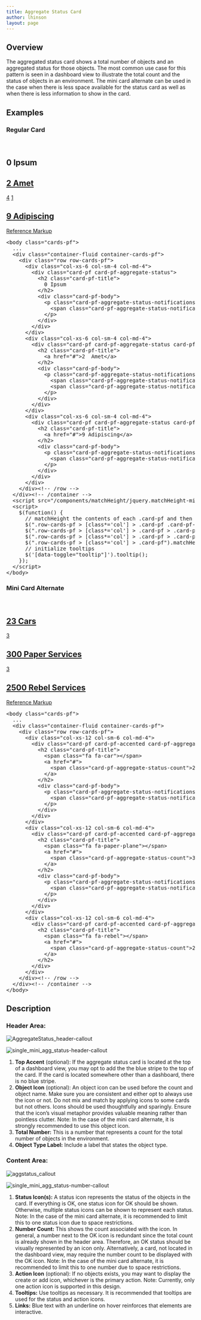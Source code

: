```yaml
---
title: Aggregate Status Card
author: lhinson
layout: page
---
```

<h2>Overview</h2>
<p>The aggregated status card shows a total number of objects and an aggregated status for those objects. The most common use case for this pattern is seen in a dashboard view to illustrate the total count and the status of objects in an environment. The mini card alternate can be used in the case when there is less space available for the status card as well as when there is less information to show in the card.</p>

<h2>Examples</h2>

<h3>Regular Card</h3>
<!-- don't copy this example as it's been modified to work within the context of the documentation -->
<div class="cards-pf">
  <div class="container-fluid container-cards-pf">
    <div class="row row-cards-pf" style="padding-top: 20px;">
      <!-- Important:  if you need to nest additional .row within a .row.row-cards-pf, do *not* use .row-cards-pf on the nested .row  -->
      <div class="col-xs-6 col-sm-4 col-md-4">
        <div class="card-pf card-pf-aggregate-status">
          <h2 class="card-pf-title">
            0 Ipsum
          </h2>
          <div class="card-pf-body">
            <p class="card-pf-aggregate-status-notifications">
              <span class="card-pf-aggregate-status-notification tooltip-demo"><a href="#" class="add" data-toggle="tooltip" data-placement="top" title="Add Ipsum"><span class="pficon pficon-add-circle-o"></span></a></span>
            </p>
          </div>
        </div>
      </div>
      <div class="col-xs-6 col-sm-4 col-md-4">
        <div class="card-pf card-pf-aggregate-status card-pf-with-action">
          <h2 class="card-pf-title">
            <a href="#">2  Amet</a>
          </h2>
          <div class="card-pf-body">
            <p class="card-pf-aggregate-status-notifications">
              <span class="card-pf-aggregate-status-notification"><a href="#"><span class="pficon pficon-error-circle-o"></span>4</a></span>
              <span class="card-pf-aggregate-status-notification"><a href="#"><span class="pficon pficon-warning-triangle-o"></span>1</a></span>
            </p>
          </div>
        </div>
      </div>
      <div class="col-xs-6 col-sm-4 col-md-4">
        <div class="card-pf card-pf-aggregate-status card-pf-with-action">
          <h2 class="card-pf-title">
            <a href="#">9 Adipiscing</a>
          </h2>
          <div class="card-pf-body">
            <p class="card-pf-aggregate-status-notifications">
              <span class="card-pf-aggregate-status-notification"><span class="pficon pficon-ok"></span></span>
            </p>
          </div>
        </div>
      </div>
    </div><!-- /row -->
  </div>
</div>
<p class="reference-markup"><a class="collapse-toggle collapsed" data-toggle="collapse" aria-expanded="false" aria-controls="aggregate-status-card-markup" href="#aggregate-status-card-markup">Reference Markup</a></p>
<div class="collapse" id="aggregate-status-card-markup">
  <pre class="prettyprint">
&lt;body class="cards-pf"&gt;
  ...
  &lt;div class="container-fluid container-cards-pf"&gt;
    &lt;div class="row row-cards-pf"&gt;
      &lt;div class="col-xs-6 col-sm-4 col-md-4"&gt;
        &lt;div class="card-pf card-pf-aggregate-status"&gt;
          &lt;h2 class="card-pf-title"&gt;
            0 Ipsum
          &lt;/h2&gt;
          &lt;div class="card-pf-body"&gt;
            &lt;p class="card-pf-aggregate-status-notifications"&gt;
              &lt;span class="card-pf-aggregate-status-notification"&gt;&lt;a href="#" class="add" data-toggle="tooltip" data-placement="top" title="Add Ipsum"&gt;&lt;span class="pficon pficon-add-circle-o"&gt;&lt;/span&gt;&lt;/a&gt;&lt;/span&gt;
            &lt;/p&gt;
          &lt;/div&gt;
        &lt;/div&gt;
      &lt;/div&gt;
      &lt;div class="col-xs-6 col-sm-4 col-md-4"&gt;
        &lt;div class="card-pf card-pf-aggregate-status card-pf-with-action"&gt;
          &lt;h2 class="card-pf-title"&gt;
            &lt;a href="#"&gt;2  Amet&lt;/a&gt;
          &lt;/h2&gt;
          &lt;div class="card-pf-body"&gt;
            &lt;p class="card-pf-aggregate-status-notifications"&gt;
              &lt;span class="card-pf-aggregate-status-notification"&gt;&lt;a href="#"&gt;&lt;span class="pficon pficon-error-circle-o"&gt;&lt;/span&gt;4&lt;/a&gt;&lt;/span&gt;
              &lt;span class="card-pf-aggregate-status-notification"&gt;&lt;a href="#"&gt;&lt;span class="pficon pficon-warning-triangle-o"&gt;&lt;/span&gt;1&lt;/a&gt;&lt;/span&gt;
            &lt;/p&gt;
          &lt;/div&gt;
        &lt;/div&gt;
      &lt;/div&gt;
      &lt;div class="col-xs-6 col-sm-4 col-md-4"&gt;
        &lt;div class="card-pf card-pf-aggregate-status card-pf-with-action"&gt;
          &lt;h2 class="card-pf-title"&gt;
            &lt;a href="#"&gt;9 Adipiscing&lt;/a&gt;
          &lt;/h2&gt;
          &lt;div class="card-pf-body"&gt;
            &lt;p class="card-pf-aggregate-status-notifications"&gt;
              &lt;span class="card-pf-aggregate-status-notification"&gt;&lt;span class="pficon pficon-ok"&gt;&lt;/span&gt;&lt;/span&gt;
            &lt;/p&gt;
          &lt;/div&gt;
        &lt;/div&gt;
      &lt;/div&gt;
    &lt;/div&gt;&lt;!-- /row --&gt;
  &lt;/div&gt;&lt;!-- /container --&gt;
  &lt;script src="/components/matchHeight/jquery.matchHeight-min.js"&gt;&lt;/script&gt;
  &lt;script&gt;
    $(function() {
      // matchHeight the contents of each .card-pf and then the .card-pf itself
      $(".row-cards-pf &gt; [class*='col'] &gt; .card-pf .card-pf-title").matchHeight();
      $(".row-cards-pf &gt; [class*='col'] &gt; .card-pf &gt; .card-pf-body").matchHeight();
      $(".row-cards-pf &gt; [class*='col'] &gt; .card-pf &gt; .card-pf-footer").matchHeight();
      $(".row-cards-pf &gt; [class*='col'] &gt; .card-pf").matchHeight();
      // initialize tooltips
      $('[data-toggle="tooltip"]').tooltip();
    });
  &lt;/script&gt;
&lt;/body&gt;</pre>
</div>

<h3>Mini Card Alternate</h3>
<!-- don't copy this example as it's been modified to work within the context of the documentation -->
<div class="cards-pf">
  <div class="container-fluid container-cards-pf">
    <div class="row row-cards-pf" style="padding-top: 20px;">
      <!-- Important:  if you need to nest additional .row within a .row.row-cards-pf, do *not* use .row-cards-pf on the nested .row  -->
      <div class="col-xs-12 col-sm-6 col-md-4">
        <div class="card-pf card-pf-accented card-pf-aggregate-status card-pf-aggregate-status-mini">
          <h2 class="card-pf-title">
            <span class="fa fa-car"></span>
            <a href="#">
              <span class="card-pf-aggregate-status-count">23</span> Cars
            </a>
          </h2>
          <div class="card-pf-body">
            <p class="card-pf-aggregate-status-notifications">
              <span class="card-pf-aggregate-status-notification"><a href="#"><span class="pficon pficon-error-circle-o"></span>3</a></span>
            </p>
          </div>
        </div>
      </div>
      <div class="col-xs-12 col-sm-6 col-md-4">
        <div class="card-pf card-pf-accented card-pf-aggregate-status card-pf-aggregate-status-mini">
          <h2 class="card-pf-title">
            <span class="fa fa-paper-plane"></span>
            <a href="#">
              <span class="card-pf-aggregate-status-count">300</span> Paper Services
            </a>
          </h2>
          <div class="card-pf-body">
            <p class="card-pf-aggregate-status-notifications">
              <span class="card-pf-aggregate-status-notification"><a href="#"><span class="pficon pficon-error-circle-o"></span>3</a></span>
            </p>
          </div>
        </div>
      </div>
      <div class="col-xs-12 col-sm-6 col-md-4">
        <div class="card-pf card-pf-accented card-pf-aggregate-status card-pf-aggregate-status-mini">
          <h2 class="card-pf-title">
            <span class="fa fa-rebel"></span>
            <a href="#">
              <span class="card-pf-aggregate-status-count">2500</span> Rebel Services
            </a>
          </h2>
        </div>
      </div>
    </div><!-- /row -->
  </div>
</div>
<p class="reference-markup"><a class="collapse-toggle collapsed" data-toggle="collapse" aria-expanded="false" aria-controls="aggregate-status-mini-card-markup" href="#aggregate-status-mini-card-markup">Reference Markup</a></p>
<div class="collapse" id="aggregate-status-mini-card-markup">
  <pre class="prettyprint">
&lt;body class="cards-pf"&gt;
  ...
  &lt;div class="container-fluid container-cards-pf"&gt;
    &lt;div class="row row-cards-pf"&gt;
      &lt;div class="col-xs-12 col-sm-6 col-md-4"&gt;
        &lt;div class="card-pf card-pf-accented card-pf-aggregate-status card-pf-aggregate-status-mini"&gt;
          &lt;h2 class="card-pf-title"&gt;
            &lt;span class="fa fa-car"&gt;&lt;/span&gt;
            &lt;a href="#"&gt;
              &lt;span class="card-pf-aggregate-status-count"&gt;23&lt;/span&gt; Cars
            &lt;/a&gt;
          &lt;/h2&gt;
          &lt;div class="card-pf-body"&gt;
            &lt;p class="card-pf-aggregate-status-notifications"&gt;
              &lt;span class="card-pf-aggregate-status-notification"&gt;&lt;a href="#"&gt;&lt;span class="pficon pficon-error-circle-o"&gt;&lt;/span&gt;3&lt;/a&gt;&lt;/span&gt;
            &lt;/p&gt;
          &lt;/div&gt;
        &lt;/div&gt;
      &lt;/div&gt;
      &lt;div class="col-xs-12 col-sm-6 col-md-4"&gt;
        &lt;div class="card-pf card-pf-accented card-pf-aggregate-status card-pf-aggregate-status-mini"&gt;
          &lt;h2 class="card-pf-title"&gt;
            &lt;span class="fa fa-paper-plane"&gt;&lt;/span&gt;
            &lt;a href="#"&gt;
              &lt;span class="card-pf-aggregate-status-count"&gt;300&lt;/span&gt; Paper Services
            &lt;/a&gt;
          &lt;/h2&gt;
          &lt;div class="card-pf-body"&gt;
            &lt;p class="card-pf-aggregate-status-notifications"&gt;
              &lt;span class="card-pf-aggregate-status-notification"&gt;&lt;a href="#"&gt;&lt;span class="pficon pficon-error-circle-o"&gt;&lt;/span&gt;3&lt;/a&gt;&lt;/span&gt;
            &lt;/p&gt;
          &lt;/div&gt;
        &lt;/div&gt;
      &lt;/div&gt;
      &lt;div class="col-xs-12 col-sm-6 col-md-4"&gt;
        &lt;div class="card-pf card-pf-accented card-pf-aggregate-status card-pf-aggregate-status-mini"&gt;
          &lt;h2 class="card-pf-title"&gt;
            &lt;span class="fa fa-rebel"&gt;&lt;/span&gt;
            &lt;a href="#"&gt;
              &lt;span class="card-pf-aggregate-status-count"&gt;2500&lt;/span&gt; Rebel Services
            &lt;/a&gt;
          &lt;/h2&gt;
        &lt;/div&gt;
      &lt;/div&gt;
    &lt;/div&gt;&lt;!-- /row --&gt;
  &lt;/div&gt;&lt;!-- /container --&gt;
&lt;/body&gt;</pre>
</div>

<h2>Description</h2>
<h3>Header Area:</h3>
<div class="row">
<div class="col-md-4">
<p><img src="{{site.baseurl}}assets/img/AggregateStatus_header-callout.png" alt="AggregateStatus_header-callout"/></p>

<p><img src="{{site.baseurl}}assets/img/single_mini_agg_status-header-callout.png" alt="single_mini_agg_status-header-callout"/></p>
</div>

<div class="col-md-8">
<ol>
<li><b>Top Accent</b> (optional): If the aggregate status card is located at the top of a dashboard view, you may opt to add the the blue stripe to the top of the card. If the card is located somewhere other than a dashboard, there is no blue stripe.</li>
<li><b>Object Icon</b> (optional): An object icon can be used before the count and object name.  Make sure you are consistent and either opt to always use the icon or not. Do not mix and match by applying icons to some cards but not others. Icons should be used thoughtfully and sparingly. Ensure that the icon’s visual metaphor provides valuable meaning rather than pointless clutter. Note: In the case of the mini card alternate, it is strongly recommended to use this object icon.</li>
<li><b>Total Number:</b> This is a number that represents a count for the total number of objects in the environment.</li>
<li><b>Object Type Label:</b> Include a label that states the object type.</li>
    </ol>
  </div>
</div>

<h3>Content Area:</h3>
<div class="row">
<div class="col-md-4">
<p><img src="{{site.baseurl}}assets/img/aggstatus_callout.png" alt="aggstatus_callout"/></p>
<p><img src="{{site.baseurl}}assets/img/single_mini_agg_status-number-callout.png" alt="single_mini_agg_status-number-callout"/></p>
</div>

<div class="col-md-8">
<ol>
<li><b>Status Icon(s):</b> A status icon represents the status of the objects in the card. If everything is OK, one status icon for OK should be shown. Otherwise, multiple status icons can be shown to represent each status. Note: In the case of the mini card alternate, it is recommended to limit this to one status icon due to space restrictions.</li>
<li><b>Number Count:</b> This shows the count associated with the icon. In general, a number next to the OK icon is redundant since the total count is already shown in the header area. Therefore, an OK status should be visually represented by an icon only. Alternatively, a card, not located in the dashboard view, may require the number count to be displayed with the OK icon. Note: In the case of the mini card alternate, it is recommended to limit this to one number due to space restrictions.</li>
<li><b>Action Icon</b> (optional): If no objects exists, you may want to display the create or add icon, whichever is the primary action. Note: Currently, only one action icon is supported in this design.</li>
<li><b>Tooltips:</b> Use tooltips as necessary. It is recommended that tooltips are used for the status and action icons.</li>
<li><b>Links:</b> Blue text with an underline on hover reinforces that elements are interactive.</li>
    </ol>
  </div>
</div>
